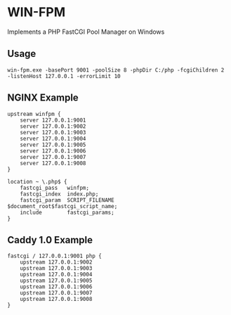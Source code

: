# WIN-FPM
Implements a PHP FastCGI Pool Manager on Windows

## Usage

```
win-fpm.exe -basePort 9001 -poolSize 8 -phpDir C:/php -fcgiChildren 2 -listenHost 127.0.0.1 -errorLimit 10
```
## NGINX Example

```
upstream winfpm {
    server 127.0.0.1:9001
    server 127.0.0.1:9002
    server 127.0.0.1:9003
    server 127.0.0.1:9004
    server 127.0.0.1:9005
    server 127.0.0.1:9006
    server 127.0.0.1:9007
    server 127.0.0.1:9008
}

location ~ \.php$ {
    fastcgi_pass   winfpm;
    fastcgi_index  index.php;
    fastcgi_param  SCRIPT_FILENAME  $document_root$fastcgi_script_name;
    include        fastcgi_params;
}
```

## Caddy 1.0 Example

```
fastcgi / 127.0.0.1:9001 php {
    upstream 127.0.0.1:9002
    upstream 127.0.0.1:9003
    upstream 127.0.0.1:9004
    upstream 127.0.0.1:9005
    upstream 127.0.0.1:9006
    upstream 127.0.0.1:9007
    upstream 127.0.0.1:9008
}
```